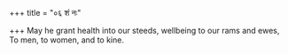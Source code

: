 +++
title = "०६ शं नः"

+++
May he grant health into our steeds, wellbeing to our rams and ewes,  
     To men, to women, and to kine.
